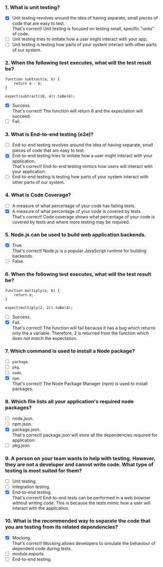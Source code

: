 ### 1. What is unit testing?

- [x] Unit testing revolves around the idea of having separate, small pieces of code that are easy to test. <br>
      That's correct! Unit testing is focused on testing small, specific "units" of code.
- [ ] Unit testing tries to imitate how a user might interact with your app.
- [ ] Unit testing is testing how parts of your system interact with other parts of our system.

### 2. When the following test executes, what will the test result be?

```
function subtract(a, b) {
    return a - b;
}

expect(subtract(10, 4)).toBe(6);
```

- [x] Success. <br>
      That's correct! The function will return 6 and the expectation will succeed.
- [ ] Fail.

### 3. What is End-to-end testing (e2e)?

- [ ] End-to-end testing revolves around the idea of having separate, small pieces of code that are easy to test.
- [x] End-to-end testing tries to imitate how a user might interact with your application. <br>
      That's correct! End-to-end testing mimics how users will interact with your application.
- [ ] End-to-end testing is testing how parts of your system interact with other parts of our system.

### 4. What is Code Coverage?

- [ ] A measure of what percentage of your code has failing tests.
- [x] A measure of what percentage of your code is covered by tests. <br>
      That's correct! Code coverage shows what percentage of your code is covered by tests and where more testing may be required.

### 5. Node.js can be used to build web application backends.

- [x] True. <br>
      That's correct! Node.js is a popular JavaScript runtime for building backends.
- [ ] False.

### 6. When the following test executes, what will the test result be?

```
function multiply(a, b) {
    return a;
}

expect(multiply(2, 2)).toBe(4);
```

- [ ] Success.
- [x] Fail. <br>
      That's correct! The function will fail because it has a bug which returns only the a variable. Therefore, 2 is returned from the function which does not match the expectation.

### 7. Which command is used to install a Node package?

- [ ] `package`.
- [ ] `pkg`.
- [ ] `node`.
- [x] `npm`. <br>
      That's correct! The Node Package Manager (npm) is used to install packages.

### 8. Which file lists all your application's required node packages?

- [ ] node.json.
- [ ] npm.json.
- [x] package.json. <br>
      That's correct! package.json will store all the dependencies required for application.
- [ ] pkg.json.

### 9. A person on your team wants to help with testing. However, they are not a developer and cannot write code. What type of testing is most suited for them?

- [ ] Unit testing.
- [ ] Integration testing.
- [x] End-to-end testing. <br>
      That's correct! End-to-end tests can be performed in a web browser without writing code. This is because the tests mimic how a user will interact with the application.

### 10. What is the recommended way to separate the code that you are testing from its related dependencies?

- [x] Mocking. <br>
      That's correct! Mocking allows developers to simulate the behaviour of dependent code during tests.
- [ ] module.exports
- [ ] End-to-end testing.
